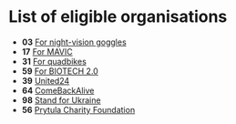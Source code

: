 # List of eligible organisations


- **03** [For night-vision goggles](https://revolut.me/kseniis87v)
- **17** [For MAVIC](https://www.peoplesproject.com/zbir-na-droni-dji-mavic-3/)
- **31** [For quadbikes](https://www.peoplesproject.com/kvadrocikli-dlya-nashix-voiniv/)
- **59** [For BIOTECH 2.0](https://www.peoplesproject.com/zbir-koshtiv-na-vidnovlennya-tyazhkoporanenix-vijskovosluzhbovciv-ta-civilnix-gromadyan-ukraini-z-dopomogoyu-regenerativnix-texnologij/)
- **39** [United24](https://u24.gov.ua/)
- **64** [ComeBackAlive](https://savelife.in.ua/en/)
- **98** [Stand for Ukraine](https://standforukraine.com/)
- **56** [Prytula Charity Foundation](https://prytulafoundation.org/en)

